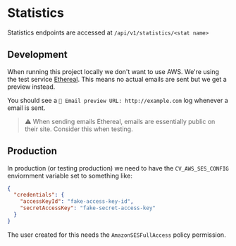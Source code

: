 # Statistics

Statistics endpoints are accessed at `/api/v1/statistics/<stat name>`

## Development

When running this project locally we don't want to use AWS. We're using the test service [Ethereal](https://ethereal.email/). This means no actual emails are sent but we get a preview instead.

You should see a `📧 Email preview URL: http://example.com` log whenever a email is sent.

> ⚠️ When sending emails Ethereal, emails are essentially public on their site. Consider this when testing.

## Production

In production (or testing production) we need to have the `CV_AWS_SES_CONFIG` enviornment variable set to something like:

```json
{
  "credentials": {
    "accessKeyId": "fake-access-key-id",
    "secretAccessKey": "fake-secret-access-key"
  }
}
```

The user created for this needs the `AmazonSESFullAccess` policy permission.
